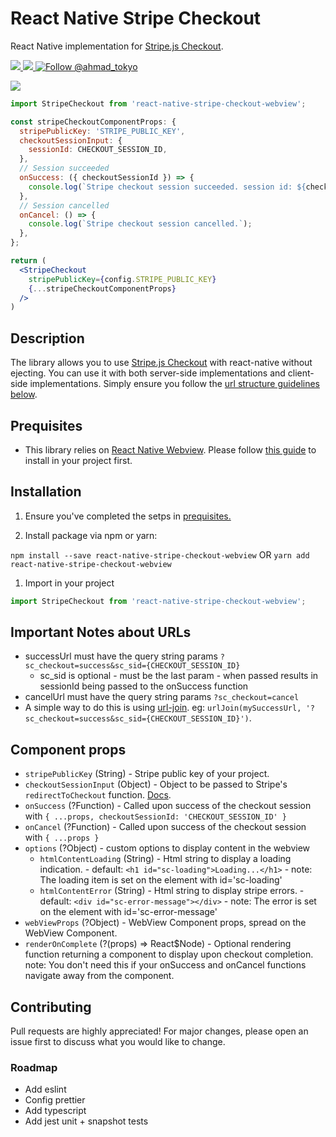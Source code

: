 # React Native Stripe Checkout

React Native implementation for [Stripe.js Checkout](https://stripe.com/payments/checkout).

<a href="https://npmjs.com/package/react-native-stripe-checkout-webview">
  <img src="https://img.shields.io/npm/v/react-native-stripe-checkout-webview.svg"></img>
  <img src="https://img.shields.io/npm/dt/react-native-stripe-checkout-webview.svg"></img>
</a>
<a href="https://twitter.com/intent/follow?screen_name=ahmad_tokyo"><img src="https://img.shields.io/twitter/follow/ahmad_tokyo.svg?label=Follow%20@ahmad_tokyo" alt="Follow @ahmad_tokyo"></img></a>

![](https://i.imgur.com/auF95TW.png)

```jsx
import StripeCheckout from 'react-native-stripe-checkout-webview';

const stripeCheckoutComponentProps: {
  stripePublicKey: 'STRIPE_PUBLIC_KEY',
  checkoutSessionInput: {
    sessionId: CHECKOUT_SESSION_ID,
  },
  // Session succeeded
  onSuccess: ({ checkoutSessionId }) => {
    console.log(`Stripe checkout session succeeded. session id: ${checkoutSessionId}.`);
  },
  // Session cancelled
  onCancel: () => {
    console.log(`Stripe checkout session cancelled.`);
  },
};

return (
  <StripeCheckout
    stripePublicKey={config.STRIPE_PUBLIC_KEY}
    {...stripeCheckoutComponentProps}
  />
)
```

## Description
The library allows you to use [Stripe.js Checkout](https://stripe.com/payments/checkout) with react-native without ejecting. You can use it with both server-side implementations and client-side implementations. Simply ensure you follow the [url structure guidelines below](#important-notes-about-urls).

## Prequisites
- This library relies on [React Native Webview](https://www.npmjs.com/package/react-native-webview). Please follow [this guide](https://github.com/react-native-community/react-native-webview/blob/HEAD/docs/Getting-Started.md) to install in your project first.

## Installation

1. Ensure you've completed the setps in [prequisites.](#prequisites)

1. Install package via npm or yarn:

`npm install --save react-native-stripe-checkout-webview` OR `yarn add react-native-stripe-checkout-webview`

1. Import in your project

```javascript
import StripeCheckout from 'react-native-stripe-checkout-webview';
```

## Important Notes about URLs
- successUrl must have the query string params `?sc_checkout=success&sc_sid={CHECKOUT_SESSION_ID}`
  - sc_sid is optional - must be the last param - when passed results in sessionId being passed to the onSuccess function
- cancelUrl must have the query string params `?sc_checkout=cancel`
- A simple way to do this is using [url-join](https://www.npmjs.com/package/url-join). eg: `urlJoin(mySuccessUrl, '?sc_checkout=success&sc_sid={CHECKOUT_SESSION_ID}')`.

## Component props

- `stripePublicKey` (String) - Stripe public key of your project.
- `checkoutSessionInput` (Object) - Object to be passed to Stripe's `redirectToCheckout` function. [Docs](https://stripe.com/docs/js/checkout/redirect_to_checkout).
- `onSuccess` (?Function) - Called upon success of the checkout session with `{ ...props, checkoutSessionId: 'CHECKOUT_SESSION_ID' }`
- `onCancel` (?Function) - Called upon success of the checkout session with `{ ...props }`
- `options` (?Object) - custom options to display content in the webview
  - `htmlContentLoading` (String) - Html string to display a loading indication. - default: `<h1 id="sc-loading">Loading...</h1>` - note: The loading item is set on the element with id='sc-loading'
  - `htmlContentError` (String) - Html string to display stripe errors. - default: `<div id="sc-error-message"></div>` - note: The error is set on the element with id='sc-error-message'
- `webViewProps` (?Object) - WebView Component props, spread on the WebView Component.
- `renderOnComplete` (?(props) => React$Node) - Optional rendering function returning a component to display upon checkout completion. note: You don't need this if your onSuccess and onCancel functions navigate away from the component.

## Contributing
Pull requests are highly appreciated! For major changes, please open an issue first to discuss what you would like to change.

### Roadmap
- Add eslint
- Config prettier
- Add typescript
- Add jest unit + snapshot tests
